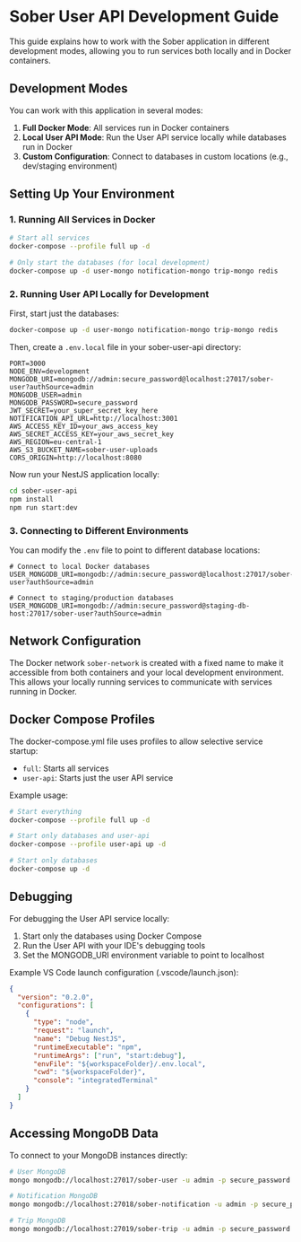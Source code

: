 # Sober User API Development Guide

This guide explains how to work with the Sober application in different development modes, allowing you to run services both locally and in Docker containers.

## Development Modes

You can work with this application in several modes:

1. **Full Docker Mode**: All services run in Docker containers
2. **Local User API Mode**: Run the User API service locally while databases run in Docker
3. **Custom Configuration**: Connect to databases in custom locations (e.g., dev/staging environment)

## Setting Up Your Environment

### 1. Running All Services in Docker

```bash
# Start all services
docker-compose --profile full up -d

# Only start the databases (for local development)
docker-compose up -d user-mongo notification-mongo trip-mongo redis
```

### 2. Running User API Locally for Development

First, start just the databases:

```bash
docker-compose up -d user-mongo notification-mongo trip-mongo redis
```

Then, create a `.env.local` file in your sober-user-api directory:

```
PORT=3000
NODE_ENV=development
MONGODB_URI=mongodb://admin:secure_password@localhost:27017/sober-user?authSource=admin
MONGODB_USER=admin
MONGODB_PASSWORD=secure_password
JWT_SECRET=your_super_secret_key_here
NOTIFICATION_API_URL=http://localhost:3001
AWS_ACCESS_KEY_ID=your_aws_access_key
AWS_SECRET_ACCESS_KEY=your_aws_secret_key
AWS_REGION=eu-central-1
AWS_S3_BUCKET_NAME=sober-user-uploads
CORS_ORIGIN=http://localhost:8080
```

Now run your NestJS application locally:

```bash
cd sober-user-api
npm install
npm run start:dev
```

### 3. Connecting to Different Environments

You can modify the `.env` file to point to different database locations:

```
# Connect to local Docker databases
USER_MONGODB_URI=mongodb://admin:secure_password@localhost:27017/sober-user?authSource=admin

# Connect to staging/production databases
USER_MONGODB_URI=mongodb://admin:secure_password@staging-db-host:27017/sober-user?authSource=admin
```

## Network Configuration

The Docker network `sober-network` is created with a fixed name to make it accessible from both containers and your local development environment. This allows your locally running services to communicate with services running in Docker.

## Docker Compose Profiles

The docker-compose.yml file uses profiles to allow selective service startup:

- `full`: Starts all services
- `user-api`: Starts just the user API service

Example usage:

```bash
# Start everything
docker-compose --profile full up -d

# Start only databases and user-api
docker-compose --profile user-api up -d

# Start only databases
docker-compose up -d
```

## Debugging

For debugging the User API service locally:

1. Start only the databases using Docker Compose
2. Run the User API with your IDE's debugging tools
3. Set the MONGODB_URI environment variable to point to localhost

Example VS Code launch configuration (.vscode/launch.json):

```json
{
  "version": "0.2.0",
  "configurations": [
    {
      "type": "node",
      "request": "launch",
      "name": "Debug NestJS",
      "runtimeExecutable": "npm",
      "runtimeArgs": ["run", "start:debug"],
      "envFile": "${workspaceFolder}/.env.local",
      "cwd": "${workspaceFolder}",
      "console": "integratedTerminal"
    }
  ]
}
```

## Accessing MongoDB Data

To connect to your MongoDB instances directly:

```bash
# User MongoDB
mongo mongodb://localhost:27017/sober-user -u admin -p secure_password --authenticationDatabase admin

# Notification MongoDB
mongo mongodb://localhost:27018/sober-notification -u admin -p secure_password --authenticationDatabase admin

# Trip MongoDB
mongo mongodb://localhost:27019/sober-trip -u admin -p secure_password --authenticationDatabase admin
```